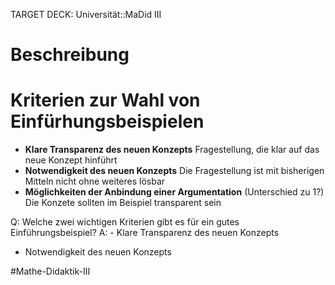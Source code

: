 TARGET DECK: Universität::MaDid III

# Beschreibung

# Kriterien zur Wahl von Einfürhungsbeispielen
- **Klare Transparenz des neuen Konzepts**
Fragestellung, die klar auf das neue Konzept hinführt
- **Notwendigkeit des neuen Konzepts**
Die Fragestellung ist mit bisherigen Mitteln nicht ohne weiteres lösbar
- **Möglichkeiten der Anbindung einer Argumentation** (Unterschied zu 1?)
Die Konzete sollten im Beispiel transparent sein

Q: Welche zwei wichtigen Kriterien gibt es für ein gutes Einführungsbeispiel?
A: - Klare Transparenz des neuen Konzepts
- Notwendigkeit des neuen Konzepts
<!--ID: 1645260975005-->




#Mathe-Didaktik-III 


